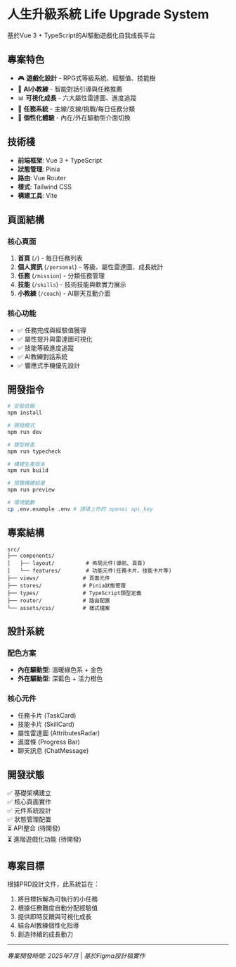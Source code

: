 # 人生升級系統 Life Upgrade System

基於Vue 3 + TypeScript的AI驅動遊戲化自我成長平台

## 專案特色

- 🎮 **遊戲化設計** - RPG式等級系統、經驗值、技能樹
- 🤖 **AI小教練** - 智能對話引導與任務推薦
- 📊 **可視化成長** - 六大屬性雷達圖、進度追蹤
- 🎯 **任務系統** - 主線/支線/挑戰/每日任務分類
- 👤 **個性化體驗** - 內在/外在驅動型介面切換

## 技術棧

- **前端框架**: Vue 3 + TypeScript
- **狀態管理**: Pinia
- **路由**: Vue Router
- **樣式**: Tailwind CSS
- **構建工具**: Vite

## 頁面結構

### 核心頁面
1. **首頁** (`/`) - 每日任務列表
2. **個人資訊** (`/personal`) - 等級、屬性雷達圖、成長統計
3. **任務** (`/mission`) - 分類任務管理
4. **技能** (`/skills`) - 技術技能與軟實力展示
5. **小教練** (`/coach`) - AI聊天互動介面

### 核心功能
- ✅ 任務完成與經驗值獲得
- ✅ 屬性提升與雷達圖可視化
- ✅ 技能等級進度追蹤
- ✅ AI教練對話系統
- ✅ 響應式手機優先設計

## 開發指令

```bash
# 安裝依賴
npm install

# 開發模式
npm run dev

# 類型檢查
npm run typecheck

# 構建生產版本
npm run build

# 預覽構建結果
npm run preview

# 環境變數
cp .env.example .env # 請填上你的 openai api_key
```


## 專案結構

```
src/
├── components/
│   ├── layout/          # 佈局元件(導航、頁首)
│   └── features/        # 功能元件(任務卡片、技能卡片等)
├── views/              # 頁面元件
├── stores/             # Pinia狀態管理
├── types/              # TypeScript類型定義
├── router/             # 路由配置
└── assets/css/         # 樣式檔案
```

## 設計系統

### 配色方案
- **內在驅動型**: 溫暖綠色系 + 金色
- **外在驅動型**: 深藍色 + 活力橙色

### 核心元件
- 任務卡片 (TaskCard)
- 技能卡片 (SkillCard)  
- 屬性雷達圖 (AttributesRadar)
- 進度條 (Progress Bar)
- 聊天訊息 (ChatMessage)

## 開發狀態

✅ 基礎架構建立  
✅ 核心頁面實作  
✅ 元件系統設計  
✅ 狀態管理配置  
⏳ API整合 (待開發)  
⏳ 進階遊戲化功能 (待開發)  

## 專案目標

根據PRD設計文件，此系統旨在：
1. 將目標拆解為可執行的小任務
2. 根據任務難度自動分配經驗值
3. 提供即時反饋與可視化成長
4. 結合AI教練個性化指導
5. 創造持續的成長動力

---

*專案開發時間: 2025年7月* | *基於Figma設計稿實作*